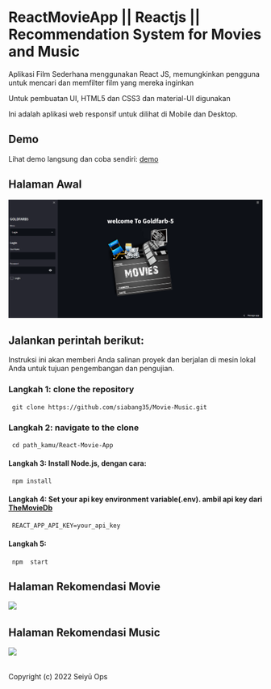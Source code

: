 # ReactMovieApp || Reactjs || Recommendation System for Movies and Music


Aplikasi Film Sederhana menggunakan React JS, memungkinkan pengguna untuk mencari dan memfilter film yang mereka inginkan

Untuk pembuatan UI, HTML5 dan CSS3 dan material-UI digunakan

Ini adalah aplikasi web responsif untuk dilihat di Mobile dan Desktop.

## Demo

Lihat demo langsung dan coba sendiri: [demo](https://seiyuops.web.app/)

<!-- # ScreenShots -->

## Halaman Awal
   <kbd><img src="./public/recom-movie.png"></kbd>
 
  ## Jalankan perintah berikut:
 Instruksi ini akan memberi Anda salinan proyek dan berjalan di mesin lokal Anda untuk tujuan pengembangan dan pengujian.
### Langkah 1: clone the repository
     git clone https://github.com/siabang35/Movie-Music.git
### Langkah 2: navigate to the clone 
     cd path_kamu/React-Movie-App 
#### Langkah 3: Install Node.js, dengan cara:
     npm install        
#### Langkah 4: Set your api key environment variable(.env). ambil api key dari  [TheMovieDb](https://www.themoviedb.org/)
     REACT_APP_API_KEY=your_api_key
#### Langkah 5:
     npm  start  

## Halaman Rekomendasi Movie
 <kbd><img src="https://drive.google.com/uc?id=14xckC8Zbrvz2rUuHkh084pNZVnoarz-J"/></kbd>

## Halaman Rekomendasi Music
 <kbd><img src="https://drive.google.com/uc?id=14xckC8Zbrvz2rUuHkh084pNZVnoarz-J"/></kbd>

   ##
Copyright (c) 2022 Seiyū Ops


<!-- <div> 
      <kbd><img src="https://drive.google.com/uc?id=1-Ne-XbWZt1y2Tj6rh3VcJ2eQPcZXC0ci"  height='535' width='440' /> </kbd>  
      <kbd><img src="https://drive.google.com/uc?id=1aK9Y8T847hrKUvVxHXkN3I9Ch2fam3Dz" height='535' width='290' /></kbd>
</div> -->
  

 

<!-- ----------------------------------------------------------------------------------- -->
